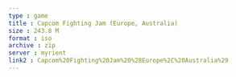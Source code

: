 ```yaml
---
type : game
title : Capcom Fighting Jam (Europe, Australia)
size : 243.8 M
format : iso
archive : zip
server : myrient
link2 : Capcom%20Fighting%20Jam%20%28Europe%2C%20Australia%29
---
```

